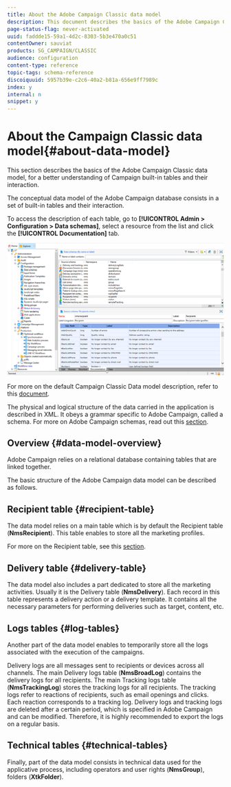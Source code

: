 ```yaml
---
title: About the Adobe Campaign Classic data model
description: This document describes the basics of the Adobe Campaign Classic data model.
page-status-flag: never-activated
uuid: faddde15-59a1-4d2c-8303-5b3e470a0c51
contentOwner: sauviat
products: SG_CAMPAIGN/CLASSIC
audience: configuration
content-type: reference
topic-tags: schema-reference
discoiquuid: 5957b39e-c2c6-40a2-b81a-656e9ff7989c
index: y
internal: n
snippet: y
---
```


# About the Campaign Classic data model{#about-data-model}

This section describes the basics of the Adobe Campaign Classic data model, for a better understanding of Campaign built-in tables and their interaction.

The conceptual data model of the Adobe Campaign database consists in a set of built-in tables and their interaction.

To access the description of each table, go to **[!UICONTROL Admin > Configuration > Data schemas]**, select a resource from the list and click the **[!UICONTROL Documentation]** tab.

![](assets/data-model_documentation-tab.png)

For more on the default Campaign Classic Data model description, refer to this [document](https://final-docs.campaign.adobe.com/doc/AC/en/technicalResources/_Datamodel_Description_of_the_main_tables.html).

The physical and logical structure of the data carried in the application is described in XML. It obeys a grammar specific to Adobe Campaign, called a schema. For more on Adobe Campaign schemas, read out this [section](../../configuration/using/about-schema-reference.md).

## Overview {#data-model-overview}

Adobe Campaign relies on a relational database containing tables that are linked together.

The basic structure of the Adobe Campaign data model can be described as follows.

## Recipient table {#recipient-table}

The data model relies on a main table which is by default the Recipient table (**NmsRecipient**). This table enables to store all the marketing profiles.

For more on the Recipient table, see this [section](../../configuration/using/default-recipient-table.md).

## Delivery table {#delivery-table}

The data model also includes a part dedicated to store all the marketing activities. Usually it is the Delivery table (**NmsDelivery**). Each record in this table represents a delivery action or a delivery template. It contains all the necessary parameters for performing deliveries such as target, content, etc.

## Logs tables {#log-tables}

Another part of the data model enables to temporarily store all the logs associated with the execution of the campaigns.

Delivery logs are all messages sent to recipients or devices across all channels. The main Delivery logs table (**NmsBroadLog**) contains the delivery logs for all recipients.
The main Tracking logs table (**NmsTrackingLog**) stores the tracking logs for all recipients. The tracking logs refer to reactions of recipients, such as email openings and clicks. Each reaction corresponds to a tracking log.
Delivery logs and tracking logs are deleted after a certain period, which is specified in Adobe Campaign and can be modified. Therefore, it is highly recommended to export the logs on a regular basis.

## Technical tables {#technical-tables}

Finally, part of the data model consists in technical data used for the applicative process, including operators and user rights (**NmsGroup**), folders (**XtkFolder**).